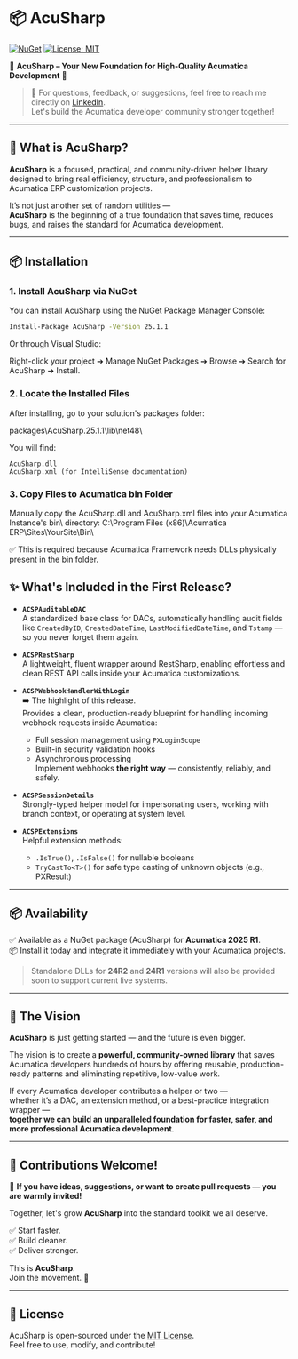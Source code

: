 # 📦 AcuSharp

[![NuGet](https://img.shields.io/nuget/v/AcuSharp.svg)](https://www.nuget.org/packages/AcuSharp/)
[![License: MIT](https://img.shields.io/badge/License-MIT-yellow.svg)](LICENSE)

🚀 **AcuSharp – Your New Foundation for High-Quality Acumatica Development** 🚀

> 💬 For questions, feedback, or suggestions, feel free to reach me directly on [LinkedIn](https://www.linkedin.com/in/har-gevorgyan).  
> Let's build the Acumatica developer community stronger together!

---

## 🔹 What is AcuSharp?

**AcuSharp** is a focused, practical, and community-driven helper library designed to bring real efficiency, structure, and professionalism to Acumatica ERP customization projects.

It’s not just another set of random utilities —  
**AcuSharp** is the beginning of a true foundation that saves time, reduces bugs, and raises the standard for Acumatica development.

---

## 📦 Installation

### 1. Install AcuSharp via NuGet

You can install AcuSharp using the NuGet Package Manager Console:

```bash
Install-Package AcuSharp -Version 25.1.1
```
Or through Visual Studio:

Right-click your project ➔ Manage NuGet Packages ➔ Browse ➔ Search for AcuSharp ➔ Install.

### 2. Locate the Installed Files
After installing, go to your solution's packages folder:

packages\AcuSharp.25.1.1\lib\net48\

You will find:
```
AcuSharp.dll
AcuSharp.xml (for IntelliSense documentation)
```
### 3. Copy Files to Acumatica bin Folder
Manually copy the AcuSharp.dll and AcuSharp.xml files into your Acumatica Instance's bin\ directory:
C:\Program Files (x86)\Acumatica ERP\Sites\YourSite\Bin\


✅ This is required because Acumatica Framework needs DLLs physically present in the bin folder.




## ✨ What's Included in the First Release?

- **`ACSPAuditableDAC`**  
  A standardized base class for DACs, automatically handling audit fields like `CreatedByID`, `CreatedDateTime`, `LastModifiedDateTime`, and `Tstamp` — so you never forget them again.

- **`ACSPRestSharp`**  
  A lightweight, fluent wrapper around RestSharp, enabling effortless and clean REST API calls inside your Acumatica customizations.

- **`ACSPWebhookHandlerWithLogin`**  
  ➡️ The highlight of this release.  
  Provides a clean, production-ready blueprint for handling incoming webhook requests inside Acumatica:
  - Full session management using `PXLoginScope`
  - Built-in security validation hooks
  - Asynchronous processing  
  Implement webhooks **the right way** — consistently, reliably, and safely.

- **`ACSPSessionDetails`**  
  Strongly-typed helper model for impersonating users, working with branch context, or operating at system level.

- **`ACSPExtensions`**  
  Helpful extension methods:
  - `.IsTrue()`, `.IsFalse()` for nullable booleans
  - `TryCastTo<T>()` for safe type casting of unknown objects (e.g., PXResult)

---

## 📦 Availability

✅ Available as a NuGet package (AcuSharp) for **Acumatica 2025 R1**.  
📦 Install it today and integrate it immediately with your Acumatica projects.

> Standalone DLLs for **24R2** and **24R1** versions will also be provided soon to support current live systems.

---

## 🌟 The Vision

**AcuSharp** is just getting started — and the future is even bigger.

The vision is to create a **powerful, community-owned library** that saves Acumatica developers hundreds of hours by offering reusable, production-ready patterns and eliminating repetitive, low-value work.

If every Acumatica developer contributes a helper or two —  
whether it’s a DAC, an extension method, or a best-practice integration wrapper —  
**together we can build an unparalleled foundation for faster, safer, and more professional Acumatica development**.

---

## 🤝 Contributions Welcome!

💬 **If you have ideas, suggestions, or want to create pull requests — you are warmly invited!**  

Together, let's grow **AcuSharp** into the standard toolkit we all deserve.

✅ Start faster.  
✅ Build cleaner.  
✅ Deliver stronger.

This is **AcuSharp**.  
Join the movement. 🚀

---

## 📜 License

AcuSharp is open-sourced under the [MIT License](./LICENSE).  
Feel free to use, modify, and contribute!
